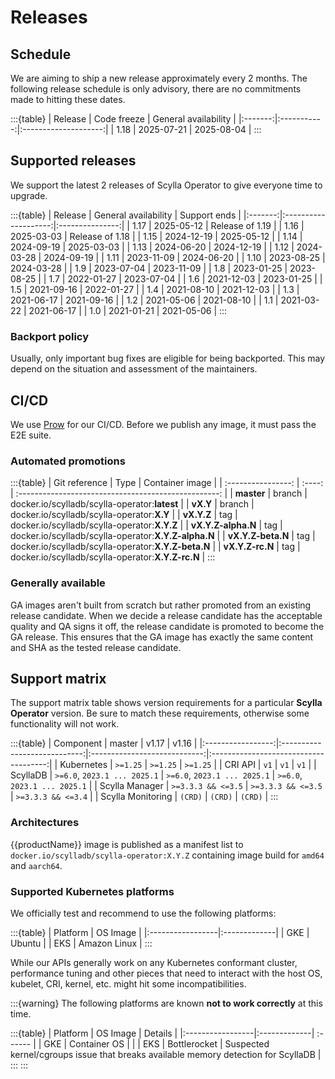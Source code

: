 # Releases

## Schedule
We are aiming to ship a new release approximately every 2 months. The following release schedule is only advisory, there are no commitments made to hitting these dates.

:::{table}
| Release | Code freeze | General availability |
|:-------:|:-----------:|:--------------------:|
|  1.18   | 2025-07-21  |      2025-08-04      |
:::

## Supported releases
We support the latest 2 releases of Scylla Operator to give everyone time to upgrade.

:::{table}
| Release | General availability |  Support ends   |
|:-------:|:--------------------:|:---------------:|
|  1.17   |      2025-05-12      | Release of 1.19 |
|  1.16   |      2025-03-03      | Release of 1.18 |
|  1.15   |      2024-12-19      |   2025-05-12    |
|  1.14   |      2024-09-19      |   2025-03-03    |
|  1.13   |      2024-06-20      |   2024-12-19    |
|  1.12   |      2024-03-28      |   2024-09-19    |
|  1.11   |      2023-11-09      |   2024-06-20    |
|  1.10   |      2023-08-25      |   2024-03-28    |
|   1.9   |      2023-07-04      |   2023-11-09    |
|   1.8   |      2023-01-25      |   2023-08-25    |
|   1.7   |      2022-01-27      |   2023-07-04    |
|   1.6   |      2021-12-03      |   2023-01-25    |
|   1.5   |      2021-09-16      |   2022-01-27    |
|   1.4   |      2021-08-10      |   2021-12-03    |
|   1.3   |      2021-06-17      |   2021-09-16    |
|   1.2   |      2021-05-06      |   2021-08-10    |
|   1.1   |      2021-03-22      |   2021-06-17    |
|   1.0   |      2021-01-21      |   2021-05-06    |
:::

### Backport policy
Usually, only important bug fixes are eligible for being backported.
This may depend on the situation and assessment of the maintainers.

## CI/CD
We use [Prow](https://prow.scylla-operator.scylladb.com/) for our CI/CD. Before we publish any image, it must pass the E2E suite.

### Automated promotions

:::{table}
| Git reference      | Type   | Container image                                      |
| :----------------: | :----: | :--------------------------------------------------: |
| **master**         | branch | docker.io/scylladb/scylla-operator:**latest**        |
| **vX.Y**           | branch | docker.io/scylladb/scylla-operator:**X.Y**           |
| **vX.Y.Z**         | tag    | docker.io/scylladb/scylla-operator:**X.Y.Z**         |
| **vX.Y.Z-alpha.N** | tag    | docker.io/scylladb/scylla-operator:**X.Y.Z-alpha.N** |
| **vX.Y.Z-beta.N**  | tag    | docker.io/scylladb/scylla-operator:**X.Y.Z-beta.N**  |
| **vX.Y.Z-rc.N**    | tag    | docker.io/scylladb/scylla-operator:**X.Y.Z-rc.N**    |
:::

### Generally available
GA images aren't built from scratch but rather promoted from an existing release candidate. When we decide a release candidate has the acceptable quality and QA signs it off, the release candidate is promoted to become the GA release. This ensures that the GA image has exactly the same content and SHA as the tested release candidate.

## Support matrix

The support matrix table shows version requirements for a particular **Scylla Operator** version. Be sure to match these requirements, otherwise some functionality will not work.

:::{table}
| Component         | master                       | v1.17                        | v1.16                                 |
|:-----------------:|:----------------------------:|:----------------------------:|:-------------------------------------:|
| Kubernetes        | `>=1.25`                     | `>=1.25`                     | `>=1.25`                              |
| CRI API           | `v1`                         | `v1`                         | `v1`                                  |
| ScyllaDB          | `>=6.0`, `2023.1 ... 2025.1` | `>=6.0`, `2023.1 ... 2025.1` | `>=6.0`, `2023.1 ... 2025.1`          |
| Scylla Manager    | `>=3.3.3 && <=3.5`           | `>=3.3.3 && <=3.5`           | `>=3.3.3 && <=3.4`                    |
| Scylla Monitoring | `(CRD)`                      | `(CRD)`                      | `(CRD)`                               |
:::

### Architectures

{{productName}} image is published as a manifest list to `docker.io/scylladb/scylla-operator:X.Y.Z` containing image build for `amd64` and `aarch64`.

### Supported Kubernetes platforms

We officially test and recommend to use the following platforms:

:::{table}
| Platform         | OS Image     |
|:-----------------|:-------------|
| GKE              | Ubuntu       |
| EKS              | Amazon Linux |
:::

While our APIs generally work on any Kubernetes conformant cluster,
performance tuning and other pieces that need to interact with the host OS, kubelet, CRI, kernel, etc. might hit some incompatibilities.


:::{warning}
The following platforms are known **not to work correctly** at this time.

:::{table}
| Platform         | OS Image     | Details |
|:-----------------|:-------------| :------ |
| GKE              | Container OS |         |
| EKS              | Bottlerocket | Suspected kernel/cgroups issue that breaks available memory detection for ScyllaDB |
:::
:::
